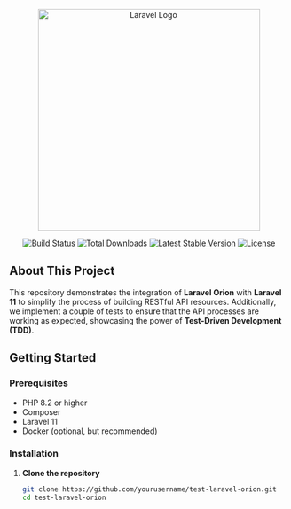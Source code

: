 <p align="center"><a href="https://laravel.com" target="_blank"><img src="https://raw.githubusercontent.com/laravel/art/master/logo-lockup/5%20SVG/2%20CMYK/1%20Full%20Color/laravel-logolockup-cmyk-red.svg" width="400" alt="Laravel Logo"></a></p>

<p align="center">
<a href="https://github.com/laravel/framework/actions"><img src="https://github.com/laravel/framework/workflows/tests/badge.svg" alt="Build Status"></a>
<a href="https://packagist.org/packages/laravel/framework"><img src="https://img.shields.io/packagist/dt/laravel/framework" alt="Total Downloads"></a>
<a href="https://packagist.org/packages/laravel/framework"><img src="https://img.shields.io/packagist/v/laravel/framework" alt="Latest Stable Version"></a>
<a href="https://packagist.org/packages/laravel/framework"><img src="https://img.shields.io/packagist/l/laravel/framework" alt="License"></a>
</p>

## About This Project

This repository demonstrates the integration of **Laravel Orion** with **Laravel 11** to simplify the process of building RESTful API resources. Additionally, we implement a couple of tests to ensure that the API processes are working as expected, showcasing the power of **Test-Driven Development (TDD)**.

## Getting Started

### Prerequisites

- PHP 8.2 or higher
- Composer
- Laravel 11
- Docker (optional, but recommended)

### Installation

1. **Clone the repository**

   ```bash
   git clone https://github.com/yourusername/test-laravel-orion.git
   cd test-laravel-orion